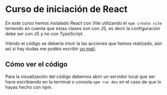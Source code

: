 # Curso de iniciación de React

En este curso hemos instalado React con Vite utilizando el ```npm create vite``` teniendo en cuenta que estas clases son con JS, es decir la configuración debe ser con JS y no con TypeScript.

Viendo el código se debería intuir la las acciones que hemos realizado, aún así si hay dudas me podéis escribir [un mail]('mailto:hola@javilazaro.es').

## Cómo ver el código
Para la visualización del código debemos abrir un servidor local que ser hace escribiendo en la terminal o consola ```npm run dev``` en el caso de que lo hayas hecho con npm.
